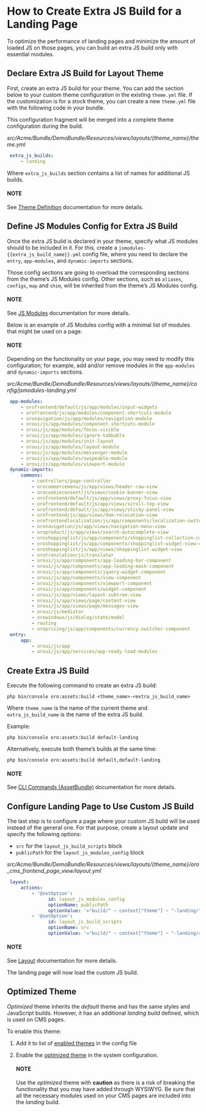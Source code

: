 <a id="how-to-create-extra-js-build-for-landing-page"></a>

# How to Create Extra JS Build for a Landing Page

To optimize the performance of landing pages and minimize the amount of loaded JS on those pages, you can build an extra JS build only with essential modules.

<a id="dev-doc-declare-extra-js-build-for-layout-theme"></a>

## Declare Extra JS Build for Layout Theme

First, create an extra JS build for your theme. You can add the section below to your custom theme configuration in the existing `theme.yml` file.
If the customization is for a stock theme, you can create a new `theme.yml` file with the following code in your bundle.

This configuration fragment will be merged into a complete theme configuration during the build.

*src/Acme/Bundle/DemoBundle/Resources/views/layouts/{theme_name}/theme.yml*
```yaml
 extra_js_builds:
     - landing
```

Where `extra_js_builds` section contains a list of names for additional JS builds.

#### NOTE
See [Theme Definition](../theming.md#dev-doc-frontend-layouts-theming-definition) documentation for more details.

<a id="dev-doc-define-jsmodules-config-for-extra-js-build"></a>

## Define JS Modules Config for Extra JS Build

Once the extra JS build is declared in your theme, specify what JS modules should to be included in it.
For this, create a `jsmodules-{{extra_js_build_name}}.yml` config file, where you need to declare the `entry`, `app-modules`, and `dynamic-imports` sections.

Those config sections are going to overload the corresponding sections from the theme’s JS Modules config.
Other sections, such as `aliases`, `configs`, `map` and `shim`, will be inherited from the theme’s JS Modules config.

#### NOTE
See [JS Modules](../../../backend/configuration/yaml/jsmodules.md#reference-format-jsmodules) documentation for more details.

Below is an example of JS Modules config with a minimal list of modules that might be used on a page.

#### NOTE
Depending on the functionality on your page, you may need to modify this configuration; for example, add and/or remove modules in the `app-modules` and `dynamic-imports` sections.

*src/Acme/Bundle/DemoBundle/Resources/views/layouts/{theme_name}/config/jsmodules-landing.yml*
```yaml
 app-modules:
     - orofrontend/default/js/app/modules/input-widgets
     - orofrontend/js/app/modules/component-shortcuts-module
     - oronavigation/js/app/modules/navigation-module
     - oroui/js/app/modules/component-shortcuts-module
     - oroui/js/app/modules/focus-visible
     - oroui/js/app/modules/ignore-tabbable
     - oroui/js/app/modules/init-layout
     - oroui/js/app/modules/layout-module
     - oroui/js/app/modules/messenger-module
     - oroui/js/app/modules/swipeable-module
     - oroui/js/app/modules/viewport-module
 dynamic-imports:
     commons:
         - controllers/page-controller
         - orocommercemenu/js/app/views/header-row-view
         - orocookieconsent/js/views/cookie-banner-view
         - orofrontend/default/js/app/views/proxy-focus-view
         - orofrontend/default/js/app/views/scroll-top-view
         - orofrontend/default/js/app/views/sticky-panel-view
         - orofrontend/js/app/views/dom-relocation-view
         - orofrontendlocalization/js/app/components/localization-switcher-component
         - oronavigation/js/app/views/navigation-menu-view
         - oroproduct/js/app/views/search-autocomplete-view
         - oroshoppinglist/js/app/components/shoppinglist-collection-component
         - oroshoppinglist/js/app/components/shoppinglist-widget-view-component
         - oroshoppinglist/js/app/views/shoppinglist-widget-view
         - orotranslation/js/translator
         - oroui/js/app/components/app-loading-bar-component
         - oroui/js/app/components/app-loading-mask-component
         - oroui/js/app/components/jquery-widget-component
         - oroui/js/app/components/view-component
         - oroui/js/app/components/viewport-component
         - oroui/js/app/components/widget-component
         - oroui/js/app/views/layout-subtree-view
         - oroui/js/app/views/page/content-view
         - oroui/js/app/views/page/messages-view
         - oroui/js/mediator
         - orowindows/js/dialog/state/model
         - routing
         - oropricing/js/app/components/currency-switcher-component
 entry:
     app:
         - oroui/js/app
         - oroui/js/app/services/app-ready-load-modules
```

## Create Extra JS Build

Execute the following command to create an extra JS build:

```none
php bin/console oro:assets:build <theme_name>-<extra_js_build_name>
```

Where `theme_name` is the name of the current theme and `extra_js_build_name` is the name of the extra JS build.

Example:

```none
php bin/console oro:assets:build default-landing
```

Alternatively, execute both theme’s builds at the same time:

```none
php bin/console oro:assets:build default,default-landing
```

#### NOTE
See [CLI Commands (AssetBundle)](../../../bundles/platform/AssetBundle/commands.md#bundle-docs-platform-asset-bundle-commands) documentation for more details.

## Configure Landing Page to Use Custom JS Build

The last step is to configure a page where your custom JS build will be used instead of the general one.
For that purpose, create a layout update and specify the following options:

- `src` for the `layout_js_build_scripts` block
- `publicPath` for the `layout_js_modules_config` block

*src/Acme/Bundle/DemoBundle/Resources/views/layouts/{theme_name}/oro_cms_frontend_page_view/layout.yml*
```yaml
 layout:
     actions:
         - '@setOption':
               id: layout_js_modules_config
               optionName: publicPath
               optionValue: '="build/" ~ context["theme"] ~ "-landing/"'
         - '@setOption':
               id: layout_js_build_scripts
               optionName: src
               optionValue: '="build/" ~ context["theme"] ~ "-landing/app.js"'
```

#### NOTE
See [Layout](../layouts/index.md#dev-doc-frontend-layouts-layout) documentation for more details.

The landing page will now load the custom JS build.

<a id="how-to-create-extra-js-build-for-landing-page-optimized-theme"></a>

## Optimized Theme

*Optimized* theme inherits the *default* theme and has the same styles and JavaScript builds. However, it has an additional *landing* build defined, which is used on CMS pages.

To enable this theme:

1. Add it to list of [enabled themes](../optimize-build.md#frontend-optimize-javascript-assets-enabled-layout-themes) in the config file
2. Enable the [optimized theme](../../../user/back-office/system/configuration/commerce/design/theme-global.md#configuration-commerce-design-theme) in the system configuration.

   #### NOTE
   Use the *optimized* theme with **caution** as there is a risk of breaking the functionality that you may have added through WYSIWYG.  Be sure that all the necessary modules used on your CMS pages are included into the *landing* build.

